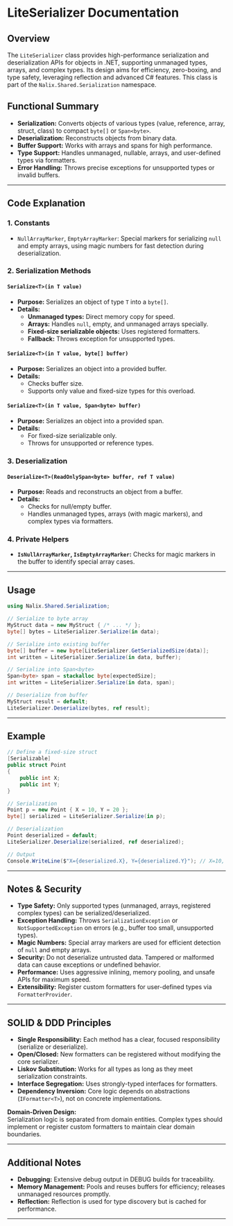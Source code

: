 # LiteSerializer Documentation

## Overview

The `LiteSerializer` class provides high-performance serialization and deserialization APIs for objects in .NET, supporting unmanaged types, arrays, and complex types. Its design aims for efficiency, zero-boxing, and type safety, leveraging reflection and advanced C# features. This class is part of the `Nalix.Shared.Serialization` namespace.

## Functional Summary

- **Serialization:** Converts objects of various types (value, reference, array, struct, class) to compact `byte[]` or `Span<byte>`.
- **Deserialization:** Reconstructs objects from binary data.
- **Buffer Support:** Works with arrays and spans for high performance.
- **Type Support:** Handles unmanaged, nullable, arrays, and user-defined types via formatters.
- **Error Handling:** Throws precise exceptions for unsupported types or invalid buffers.

---

## Code Explanation

### 1. Constants

- `NullArrayMarker`, `EmptyArrayMarker`: Special markers for serializing `null` and empty arrays, using magic numbers for fast detection during deserialization.

### 2. Serialization Methods

#### `Serialize<T>(in T value)`

- **Purpose:** Serializes an object of type `T` into a `byte[]`.
- **Details:**
  - **Unmanaged types:** Direct memory copy for speed.
  - **Arrays:** Handles `null`, empty, and unmanaged arrays specially.
  - **Fixed-size serializable objects:** Uses registered formatters.
  - **Fallback:** Throws exception for unsupported types.

#### `Serialize<T>(in T value, byte[] buffer)`

- **Purpose:** Serializes an object into a provided buffer.
- **Details:**
  - Checks buffer size.
  - Supports only value and fixed-size types for this overload.

#### `Serialize<T>(in T value, Span<byte> buffer)`

- **Purpose:** Serializes an object into a provided span.
- **Details:**
  - For fixed-size serializable only.
  - Throws for unsupported or reference types.

### 3. Deserialization

#### `Deserialize<T>(ReadOnlySpan<byte> buffer, ref T value)`

- **Purpose:** Reads and reconstructs an object from a buffer.
- **Details:**
  - Checks for null/empty buffer.
  - Handles unmanaged types, arrays (with magic markers), and complex types via formatters.

### 4. Private Helpers

- **`IsNullArrayMarker`, `IsEmptyArrayMarker`:** Checks for magic markers in the buffer to identify special array cases.

---

## Usage

```csharp
using Nalix.Shared.Serialization;

// Serialize to byte array
MyStruct data = new MyStruct { /* ... */ };
byte[] bytes = LiteSerializer.Serialize(in data);

// Serialize into existing buffer
byte[] buffer = new byte[LiteSerializer.GetSerializedSize(data)];
int written = LiteSerializer.Serialize(in data, buffer);

// Serialize into Span<byte>
Span<byte> span = stackalloc byte[expectedSize];
int written = LiteSerializer.Serialize(in data, span);

// Deserialize from buffer
MyStruct result = default;
LiteSerializer.Deserialize(bytes, ref result);
```

---

## Example

```csharp
// Define a fixed-size struct
[Serializable]
public struct Point
{
    public int X;
    public int Y;
}

// Serialization
Point p = new Point { X = 10, Y = 20 };
byte[] serialized = LiteSerializer.Serialize(in p);

// Deserialization
Point deserialized = default;
LiteSerializer.Deserialize(serialized, ref deserialized);

// Output
Console.WriteLine($"X={deserialized.X}, Y={deserialized.Y}"); // X=10, Y=20
```

---

## Notes & Security

- **Type Safety:** Only supported types (unmanaged, arrays, registered complex types) can be serialized/deserialized.
- **Exception Handling:** Throws `SerializationException` or `NotSupportedException` on errors (e.g., buffer too small, unsupported types).
- **Magic Numbers:** Special array markers are used for efficient detection of `null` and empty arrays.
- **Security:** Do not deserialize untrusted data. Tampered or malformed data can cause exceptions or undefined behavior.
- **Performance:** Uses aggressive inlining, memory pooling, and unsafe APIs for maximum speed.
- **Extensibility:** Register custom formatters for user-defined types via `FormatterProvider`.

---

## SOLID & DDD Principles

- **Single Responsibility:** Each method has a clear, focused responsibility (serialize or deserialize).
- **Open/Closed:** New formatters can be registered without modifying the core serializer.
- **Liskov Substitution:** Works for all types as long as they meet serialization constraints.
- **Interface Segregation:** Uses strongly-typed interfaces for formatters.
- **Dependency Inversion:** Core logic depends on abstractions (`IFormatter<T>`), not on concrete implementations.

**Domain-Driven Design:**  
Serialization logic is separated from domain entities. Complex types should implement or register custom formatters to maintain clear domain boundaries.

---

## Additional Notes

- **Debugging:** Extensive debug output in DEBUG builds for traceability.
- **Memory Management:** Pools and reuses buffers for efficiency; releases unmanaged resources promptly.
- **Reflection:** Reflection is used for type discovery but is cached for performance.

---
